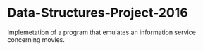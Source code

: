 # Data-Structures-Project-2016
 Implemetation of a program that emulates an information service concerning movies.
